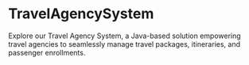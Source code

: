 # TravelAgencySystem
Explore our Travel Agency System, a Java-based solution empowering travel agencies to seamlessly manage travel packages, itineraries, and passenger enrollments.
